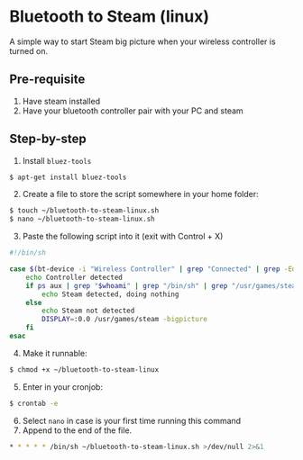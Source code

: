 # Bluetooth to Steam (linux)
A simple way to start Steam big picture when your wireless controller is turned on.
## Pre-requisite
1. Have steam installed
2. Have your bluetooth controller pair with your PC and steam

## Step-by-step
1. Install `bluez-tools`
```sh
$ apt-get install bluez-tools
```
2. Create a file to store the script somewhere in your home folder:
```sh
$ touch ~/bluetooth-to-steam-linux.sh
$ nano ~/bluetooth-to-steam-linux.sh
```
3. Paste the following script into it (exit with Control + X)
```sh
#!/bin/sh

case $(bt-device -i "Wireless Controller" | grep "Connected" | grep -Eo '[0-1]+$') in 1)
	echo Controller detected
	if ps aux | grep "$whoami" | grep "/bin/sh" | grep "/usr/games/steam"; then
		echo Steam detected, doing nothing
	else
		echo Steam not detected
		DISPLAY=:0.0 /usr/games/steam -bigpicture
    fi
esac
```
4. Make it runnable:
```sh
$ chmod +x ~/bluetooth-to-steam-linux
```
5. Enter in your cronjob:
```sh
$ crontab -e
```
6. Select `nano` in case is your first time running this command
7. Append to the end of the file.
```sh
* * * * * /bin/sh ~/bluetooth-to-steam-linux.sh >/dev/null 2>&1
```
